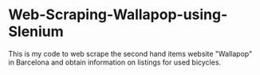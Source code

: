 # Web-Scraping-Wallapop-using-Slenium
This is my code to web scrape the second hand items website "Wallapop" in Barcelona and obtain information on listings for used bicycles.
